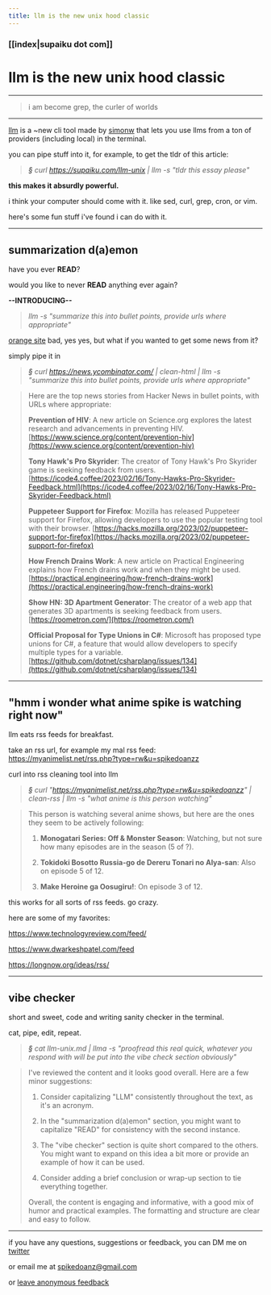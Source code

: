 ```yaml
---
title: llm is the new unix hood classic
---
```


### [[index|supaiku dot com]]

<h1 onclick="document.getElementById('darkmode-toggle').click(); return false;">
llm is the new unix hood classic
</h1>

---
> i am become grep, the curler of worlds
---

[llm](https://pypi.org/project/llm/) is a ~new cli tool made by [simonw](https://en.wikipedia.org/wiki/Simon_Willison) that lets you use llms from a ton of providers (including local) in the terminal. 

you can pipe stuff into it, for example, to get the tldr of this article:

> _**§** curl https://supaiku.com/llm-unix | llm -s "tldr this essay please"_

**this makes it absurdly powerful.**

i think your computer should come with it. like sed, curl, grep, cron, or vim.

here's some fun stuff i've found i can do with it.

---

## summarization d(a)emon

have you ever **READ**?

would you like to never **READ** anything ever again?

**--INTRODUCING--**

> _llm -s "summarize this into bullet points, provide urls where appropriate"_

[orange site](https://news.ycombinator.com/) bad, yes yes, but what if you wanted to get some news from it?

simply pipe it in

> _**§** curl https://news.ycombinator.com/ | clean-html | llm -s "summarize this into bullet points, provide urls where appropriate"_

> Here are the top news stories from Hacker News in bullet points, with URLs where appropriate:
>
> **Prevention of HIV**: A new article on Science.org explores the latest research and advancements in preventing HIV. [https://www.science.org/content/prevention-hiv](https://www.science.org/content/prevention-hiv)
>
> **Tony Hawk's Pro Skyrider**: The creator of Tony Hawk's Pro Skyrider game is seeking feedback from users. [https://icode4.coffee/2023/02/16/Tony-Hawks-Pro-Skyrider-Feedback.html](https://icode4.coffee/2023/02/16/Tony-Hawks-Pro-Skyrider-Feedback.html)
>
> **Puppeteer Support for Firefox**: Mozilla has released Puppeteer support for Firefox, allowing developers to use the popular testing tool with their browser. [https://hacks.mozilla.org/2023/02/puppeteer-support-for-firefox](https://hacks.mozilla.org/2023/02/puppeteer-support-for-firefox)
>
> **How French Drains Work**: A new article on Practical Engineering explains how French drains work and when they might be used. [https://practical.engineering/how-french-drains-work](https://practical.engineering/how-french-drains-work)
>
> **Show HN: 3D Apartment Generator**: The creator of a web app that generates 3D apartments is seeking feedback from users. [https://roometron.com/](https://roometron.com/)
>
> **Official Proposal for Type Unions in C#**: Microsoft has proposed type unions for C#, a feature that would allow developers to specify multiple types for a variable. [https://github.com/dotnet/csharplang/issues/134](https://github.com/dotnet/csharplang/issues/134)

---

## "hmm i wonder what anime spike is watching right now" 

llm eats rss feeds for breakfast.

take an rss url, for example my mal rss feed: https://myanimelist.net/rss.php?type=rw&u=spikedoanzz

curl into rss cleaning tool into llm

> _**§** curl "https://myanimelist.net/rss.php?type=rw&u=spikedoanzz" | clean-rss | llm -s "what anime is this person watching"_

>This person is watching several anime shows, but here are the ones they seem to be actively following:
>
>1. **Monogatari Series: Off & Monster Season**: Watching, but not sure how many episodes are in the season (5 of ?).
>
>2. **Tokidoki Bosotto Russia-go de Dereru Tonari no Alya-san**: Also on episode 5 of 12.
>
>3. **Make Heroine ga Oosugiru!**: On episode 3 of 12.

this works for all sorts of rss feeds. go crazy.

here are some of my favorites:

https://www.technologyreview.com/feed/ 

https://www.dwarkeshpatel.com/feed     

https://longnow.org/ideas/rss/

---

## vibe checker

short and sweet, code and writing sanity checker in the terminal.

cat, pipe, edit, repeat.

> _**§** cat llm-unix.md | llma -s "proofread this real quick, whatever you respond with will be put into the vibe check section obviously"_

>I've reviewed the content and it looks good overall. Here are a few minor suggestions:
>
>1. Consider capitalizing "LLM" consistently throughout the text, as it's an acronym.
>
>2. In the "summarization d(a)emon" section, you might want to capitalize "READ" for consistency with the second instance.
>
>3. The "vibe checker" section is quite short compared to the others. You might want to expand on this idea a bit more or provide an example of how it can be used.
>
>4. Consider adding a brief conclusion or wrap-up section to tie everything together.
>
>Overall, the content is engaging and informative, with a good mix of humor and practical examples. The formatting and structure are clear and easy to follow.

---

if you have any questions, suggestions or feedback, you can DM me on [twitter](https://x.com/spikedoanz)

or email me at spikedoanz@gmail.com

or [leave anonymous feedback](https://docs.google.com/forms/d/e/1FAIpQLSf-6VD0DNGgLSeFmMInbvmZrmVspTCItEESMpeQaqgop4HfBg/viewform?usp=sf_link)
